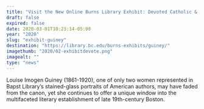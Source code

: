 ```yaml
---
title: "Visit the New Online Burns Library Exhibit: Devoted Catholic & Determined Writer"
draft: false
expired: false
date: 2020-03-01T10:23:14-05:00
year: "2020"
slug: "exhibit-guiney"
destination: "https://library.bc.edu/burns-exhibits/guiney/"
imagethumb: "2020/02-exhibitdevote.png"
imagealt: ""
type: "news"
---
```


Louise Imogen Guiney (1861-1920), one of only two women represented in Bapst Library’s stained-glass portraits of American authors, may have faded from the canon, yet she continues to offer a unique window into the multifaceted literary establishment of late 19th-century Boston.